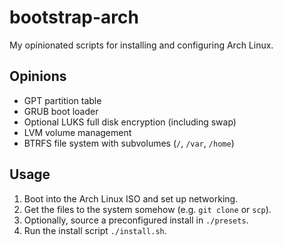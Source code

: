 # bootstrap-arch

My opinionated scripts for installing and configuring Arch Linux.

## Opinions

- GPT partition table
- GRUB boot loader
- Optional LUKS full disk encryption (including swap)
- LVM volume management
- BTRFS file system with subvolumes (`/`, `/var`, `/home`)

## Usage

1. Boot into the Arch Linux ISO and set up networking.
1. Get the files to the system somehow (e.g. `git clone` or `scp`).
1. Optionally, source a preconfigured install in `./presets`.
1. Run the install script `./install.sh`.

